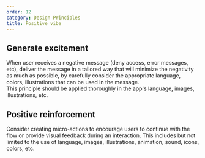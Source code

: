 ```yaml
---
order: 12
category: Design Principles
title: Positive vibe
---
```


## Generate excitement
When user receives a negative message (deny access, error messages, etc), deliver the message in a tailored way that will minimize the negativity as much as possible, by carefully consider the appropriate language, colors, illustrations that can be used in the message. 
</br>
This principle should be applied thoroughly in the app's language, images, illustrations, etc.

## Positive reinforcement
Consider creating micro-actions to encourage users to continue with the flow or provide visual feedback during an interaction. This includes but not limited to the use of language, images, illustrations, animation, sound, icons, colors, etc.
